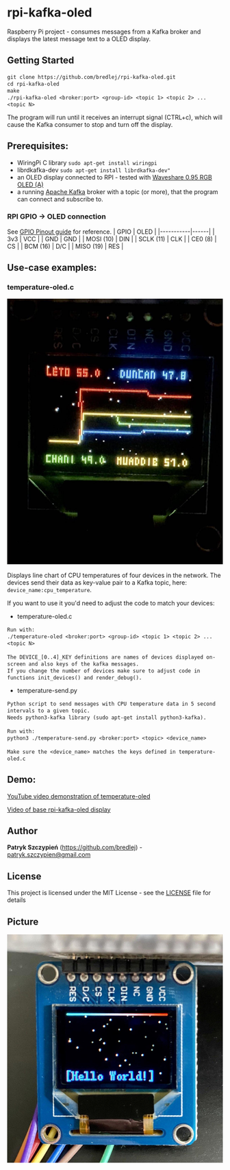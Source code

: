 # rpi-kafka-oled
Raspberry Pi project - consumes messages from a Kafka broker and displays the latest message text to a OLED display.

## Getting Started

```
git clone https://github.com/bredlej/rpi-kafka-oled.git
cd rpi-kafka-oled
make
./rpi-kafka-oled <broker:port> <group-id> <topic 1> <topic 2> ... <topic N>
```
The program will run until it receives an interrupt signal (CTRL+c), which will cause the Kafka consumer to stop and turn off the display.

## Prerequisites:
* WiringPi C library
`sudo apt-get install wiringpi`
* librdkafka-dev 
`sudo apt-get install librdkafka-dev"`
* an OLED display connected to RPI - tested with [Waveshare 0.95 RGB OLED (A)](https://www.waveshare.com/wiki/0.95inch_RGB_OLED_(A))
* a running [Apache Kafka](https://kafka.apache.org/) broker with a topic (or more), that the program can connect and subscribe to.

### RPI GPIO  -> OLED connection
See [GPIO Pinout guide](https://pinout.xyz/#) for reference.
| GPIO      | OLED |
|-----------|------|
| 3v3       | VCC  |
| GND       | GND  |
| MOSI (10) | DIN  |
| SCLK (11) | CLK  |
| CE0  (8)  | CS   |
| BCM  (16) | D/C  |
| MISO (19) | RES  |

## Use-case examples:

### temperature-oled.c
![Picture of temperature-oled](/temperature-oled.jpg)

Displays line chart of CPU temperatures of four devices in the network.
The devices send their data as key-value pair to a Kafka topic, here: `device_name:cpu_temperature`.

If you want to use it you'd need to adjust the code to match your devices:
* temperature-oled.c
```
Run with:
./temperature-oled <broker:port> <group-id> <topic 1> <topic 2> ... <topic N>

The DEVICE_[0..4]_KEY definitions are names of devices displayed on-screen and also keys of the kafka messages.
If you change the number of devices make sure to adjust code in functions init_devices() and render_debug().

```
* temperature-send.py
```
Python script to send messages with CPU temperature data in 5 second intervals to a given topic.
Needs python3-kafka library (sudo apt-get install python3-kafka).

Run with:
python3 ./temperature-send.py <broker:port> <topic> <device_name>

Make sure the <device_name> matches the keys defined in temperature-oled.c
```

## Demo:
[YouTube video demonstration of temperature-oled](https://www.youtube.com/watch?v=tcb1ZKKq0Ag&t)

[Video of base rpi-kafka-oled display](https://www.youtube.com/watch?v=azisqt7O75k)

## Author

**Patryk Szczypień** (https://github.com/bredlej) - patryk.szczypien@gmail.com

## License

This project is licensed under the MIT License - see the [LICENSE](LICENSE) file for details

## Picture

![Picture of running program](/image.jpg)
